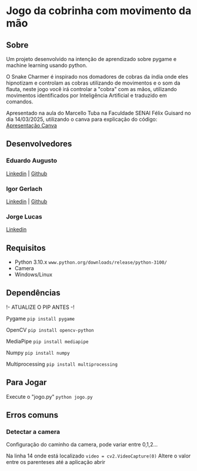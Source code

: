 # Jogo da cobrinha com movimento da mão

## Sobre

Um projeto desenvolvido na intenção de aprendizado sobre pygame e machine learning usando python.

O Snake Charmer é inspirado nos domadores de cobras da índia onde eles hipnotizam e controlam as cobras utilizando de movimentos e o som da flauta, neste jogo você irá controlar a "cobra" com as mãos, utilizando movimentos identificados por Inteligência Artificial e traduzido em comandos.

Apresentado na aula do Marcello Tuba na Faculdade SENAI Félix Guisard no dia 14/03/2025, utilizando o canva para explicação do código:
  [Apresentação Canva](https://www.canva.com/design/DAGhqEP9WDU/889_HNweJNsRFMV8iU_y1g/edit?utm_content=DAGhqEP9WDU&utm_campaign=designshare&utm_medium=link2&utm_source=sharebutton)

## Desenvolvedores

###       Eduardo Augusto
  [Linkedin](https://www.linkedin.com/in/eduardo-a-m-junior/) | [Github](https://github.com/eduardoamjunior)
###       Igor Gerlach
  [Linkedin](https://www.linkedin.com/in/igor-costa-gerlach-a9a777294/) | [Github](https://github.com/gerlachsg)
###       Jorge Lucas
  [Linkedin](https://www.linkedin.com/in/jorge-lucas-fernandes-2a848034b/)

## Requisitos

- Python 3.10.x ```www.python.org/downloads/release/python-3100/```
- Camera
- Windows/Linux

## Dependências

!- ATUALIZE O PIP ANTES -!

Pygame 
```pip install pygame```

OpenCV
```pip install opencv-python```

MediaPipe
```pip install mediapipe```

Numpy
```pip install numpy```

Multiprocessing
```pip install multiprocessing```

## Para Jogar

Execute o "jogo.py"
```python jogo.py```

## Erros comuns

### Detectar a camera
Configuração do caminho da camera, pode variar entre 0,1,2...

Na linha 14 onde está localizado
```video = cv2.VideoCapture(0)```
Altere o valor entre os parenteses até a aplicação abrir


